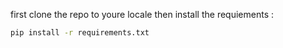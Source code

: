 first clone the repo to youre locale 
then install the requiements :
```bash
pip install -r requirements.txt
```
